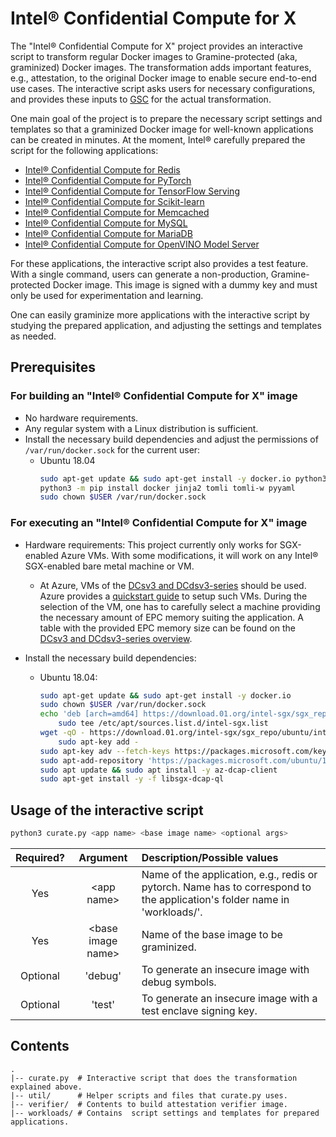 # Intel® Confidential Compute for X

The "Intel® Confidential Compute for X" project provides an interactive script to transform regular
Docker images to Gramine-protected (aka, graminized) Docker images. The transformation adds
important features, e.g., attestation, to the original Docker image to enable secure end-to-end use
cases. The interactive script asks users for necessary configurations, and provides these inputs to
[GSC](https://github.com/gramineproject/gsc) for the actual transformation.

One main goal of the project is to prepare the necessary script settings and templates so that a
graminized Docker image for well-known applications can be created in minutes. At the moment,
Intel® carefully prepared the script for the following applications:

* [Intel® Confidential Compute for Redis](workloads/redis/)
* [Intel® Confidential Compute for PyTorch](workloads/pytorch/)
* [Intel® Confidential Compute for TensorFlow Serving](workloads/tensorflow-serving/)
* [Intel® Confidential Compute for Scikit-learn](workloads/sklearn/)
* [Intel® Confidential Compute for Memcached](workloads/memcached/)
* [Intel® Confidential Compute for MySQL](workloads/mysql/)
* [Intel® Confidential Compute for MariaDB](workloads/mariadb/)
* [Intel® Confidential Compute for OpenVINO Model Server](workloads/openvino-model-server/)

For these applications, the interactive script also provides a test feature. With a single command,
users can generate a non-production, Gramine-protected Docker image. This image is signed with a
dummy key and must only be used for experimentation and learning.

One can easily graminize more applications with the interactive script by studying the prepared
application, and adjusting the settings and templates as needed.


## Prerequisites

### For building an "Intel® Confidential Compute for X" image

- No hardware requirements.
- Any regular system with a Linux distribution is sufficient.
- Install the necessary build dependencies and adjust the permissions of `/var/run/docker.sock` for
  the current user:
   - Ubuntu 18.04
        ```sh
        sudo apt-get update && sudo apt-get install -y docker.io python3 python3-pip
        python3 -m pip install docker jinja2 tomli tomli-w pyyaml
        sudo chown $USER /var/run/docker.sock
        ```


### For executing an "Intel® Confidential Compute for X" image

- Hardware requirements: This project currently only works for SGX-enabled Azure VMs. With some
  modifications, it will work on any Intel® SGX-enabled bare metal machine or VM.
   - At Azure, VMs of the [DCsv3 and DCdsv3-series](https://learn.microsoft.com/en-us/azure/virtual-machines/dcv3-series)
     should be used. Azure provides a
     [quickstart guide](https://learn.microsoft.com/en-us/azure/confidential-computing/quick-create-portal)
     to setup such VMs. During the selection of the VM, one has to carefully select a machine
     providing the necessary amount of EPC memory suiting the application. A table with the
     provided EPC memory size can be found on the
     [DCsv3 and DCdsv3-series overview](https://learn.microsoft.com/en-us/azure/virtual-machines/dcv3-series).

- Install the necessary build dependencies:
    - Ubuntu 18.04:
        ```sh
        sudo apt-get update && sudo apt-get install -y docker.io
        sudo chown $USER /var/run/docker.sock
        echo 'deb [arch=amd64] https://download.01.org/intel-sgx/sgx_repo/ubuntu bionic main' |
            sudo tee /etc/apt/sources.list.d/intel-sgx.list
        wget -qO - https://download.01.org/intel-sgx/sgx_repo/ubuntu/intel-sgx-deb.key |
            sudo apt-key add -
        sudo apt-key adv --fetch-keys https://packages.microsoft.com/keys/microsoft.asc
        sudo apt-add-repository 'https://packages.microsoft.com/ubuntu/18.04/prod main'
        sudo apt update && sudo apt install -y az-dcap-client
        sudo apt-get install -y -f libsgx-dcap-ql
        ```


## Usage of the interactive script

```sh
python3 curate.py <app name> <base image name> <optional args>
```


| Required?| Argument | Description/Possible values |
| :----: | :----: | :--- |
| Yes | \<app name\> | Name of the application, e.g., redis or pytorch. Name has to correspond to the application's folder name in 'workloads/'. |
| Yes | \<base image name\> | Name of the base image to be graminized. |
| Optional | 'debug' | To generate an insecure image with debug symbols. |
| Optional | 'test'  | To generate an insecure image with a test enclave signing key. |


## Contents

    .
    |-- curate.py  # Interactive script that does the transformation explained above.
    |-- util/      # Helper scripts and files that curate.py uses.
    |-- verifier/  # Contents to build attestation verifier image.
    |-- workloads/ # Contains  script settings and templates for prepared applications.
